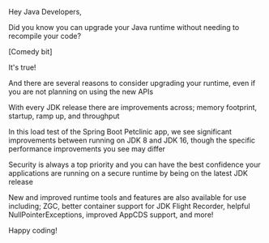 Hey Java Developers,

Did you know you can upgrade your Java runtime without needing to recompile your code?

[Comedy bit]

It's true!

And there are several reasons to consider upgrading your runtime, even if you are not planning on using the new APIs

With every JDK release there are improvements across; memory footprint, startup, ramp up, and throughput

In this load test of the Spring Boot Petclinic app, we see significant improvements between running on JDK 8 and JDK 16, though the specific performance improvements you see may differ

Security is always a top priority and you can have the best confidence your applications are running on a secure runtime by being on the latest JDK release

New and improved runtime tools and features are also available for use including; ZGC, better container support for JDK Flight Recorder, helpful NullPointerExceptions, improved AppCDS support, and more!

Happy coding!